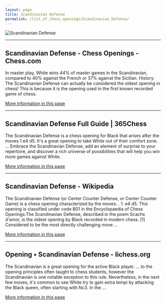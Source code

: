 ```yaml
---
layout: page
title: Scandinavian Defense
permalink: /list_of_chess_openings/Scandinavian_Defense/
---
```


![Scandinavian Defense](https://www.thechesswebsite.com/wp-content/uploads/2012/07/scandinavian.jpg)

---

## Scandinavian Defense - Chess Openings - Chess.com

In master play, White wins 44% of master games in the Scandinavian, compared to 40% against the French or 37% against the Sicilian. History. The Scandinavian Defense can actually be considered the oldest opening in chess! This is because it is the opening used in the first known recorded game of chess.

[More information in this page](https://www.chess.com/openings/Scandinavian-Defense)

---

## Scandinavian Defense Full Guide | 365Chess

The Scandinavian Defense is a chess opening for Black that arises after the moves 1.e4 d5. It's a great opening to take White out of their comfort zone. ... Embrace the Scandinavian Defense, add an element of surprise to your repertoire, and discover a rich universe of possibilities that will help you win more games against White.

[More information in this page](https://www.365chess.com/chess-openings/Scandinavian-Defense)

---

## Scandinavian Defense - Wikipedia

The Scandinavian Defense (or Center Counter Defense, or Center Counter Game) is a chess opening characterized by the moves: . 1. e4 d5. This opening is classified under code B01 in the Encyclopaedia of Chess Openings.The Scandinavian Defense, described in the poem Scachs d'amor, is the oldest opening by Black recorded in modern chess. [1] Considered to be the most directly challenging move ...

[More information in this page](https://en.wikipedia.org/wiki/Scandinavian_Defense)

---

## Opening • Scandinavian Defense - lichess.org

The Scandinavian is a great opening for the active Black player. ... to the opening principles often taught to chess students, however the Scandinavian is one notable exception to this rule. Nevertheless, in the next few moves, it's common to see White try to gain extra tempi by attacking the Black queen, often starting with Nc3. In the ...

[More information in this page](https://lichess.org/opening/Scandinavian_Defense)

